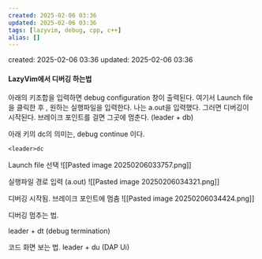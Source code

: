 ```yaml
---
created: 2025-02-06 03:36
updated: 2025-02-06 03:36
tags: [lazyvim, debug, cpp, c++]
alias: []
---
```


created: 2025-02-06 03:36
updated: 2025-02-06 03:36

#### LazyVim에서 디버깅 하는법

아래의 키조합을 입력하면 debug configuration 창이 출력된다.
여기서 Launch file을 클릭한 후 , 원하는 실행파일을 입력한다. 나는 a.out을 입력했다.
그러면 디버깅이 시작된다.
브레이크 포인트를 걸면 그곳에 멈춘다. (leader + db)


아래 키의 dc의 의미는, debug continue 이다.
```txt
<leader>dc
```

Launch file 선택
![[Pasted image 20250206033757.png]]

실행파일 경로 입력 (a.out)
![[Pasted image 20250206034321.png]]

디버깅 시작됨. 브레이크 포인트에 멈춤
![[Pasted image 20250206034424.png]]


디버깅 멈추는 법.

leader + dt (debug termination)


코드 화면 보는 법.
leader + du (DAP Ui)